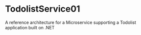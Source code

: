 # TodolistService01
A reference architecture for a Microservice supporting a Todolist application built on .NET 
